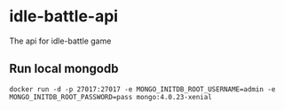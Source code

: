 # idle-battle-api

The api for idle-battle game

## Run local mongodb

    docker run -d -p 27017:27017 -e MONGO_INITDB_ROOT_USERNAME=admin -e MONGO_INITDB_ROOT_PASSWORD=pass mongo:4.0.23-xenial
